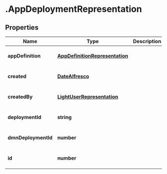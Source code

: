 # .AppDeploymentRepresentation

## Properties
Name | Type | Description | Notes
------------ | ------------- | ------------- | -------------
**appDefinition** | [**AppDefinitionRepresentation**](AppDefinitionRepresentation.md) |  | [optional] [default to null]
**created** | [**DateAlfresco**](DateAlfresco.md) |  | [optional] [default to null]
**createdBy** | [**LightUserRepresentation**](LightUserRepresentation.md) |  | [optional] [default to null]
**deploymentId** | **string** |  | [optional] [default to null]
**dmnDeploymentId** | **number** |  | [optional] [default to null]
**id** | **number** |  | [optional] [default to null]


